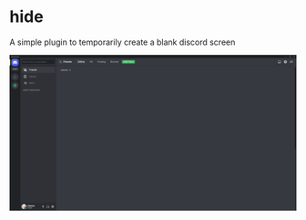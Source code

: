 # hide

A simple plugin to temporarily create a blank discord screen

![Hide](https://github.com/chazzox/hide/raw/master/screenshot.png)
